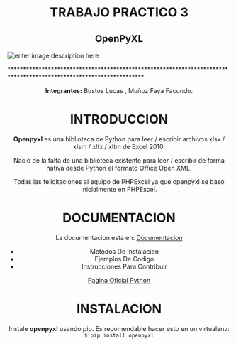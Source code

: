 # <center>TRABAJO PRACTICO 3




## <center>OpenPyXL
![enter image description here](https://hogelog.com/wp-content/uploads/2020/04/title_openpyxl-e1589203240930-1536x399.png)

  *******************************************************************************************************************<center>**Integrantes:** Bustos Lucas , Muñoz Faya Facundo.


# <center>INTRODUCCION

**Openpyxl** es una biblioteca de Python para leer / escribir archivos xlsx / xlsm / xltx / xltm de Excel 2010.

Nació de la falta de una biblioteca existente para leer / escribir de forma nativa desde Python el formato Office Open XML.

Todas las felicitaciones al equipo de PHPExcel ya que openpyxl se basó inicialmente en PHPExcel.


# <center>DOCUMENTACION

 

 La documentacion esta en: [Documentacion](La%20documentaci%C3%B3n%20est%C3%A1%20en)
 

 - Metodos De Instalacion
 - Ejemplos De Codigo
 - Instrucciones Para Contribuir
 
  [Pagina Oficial Python](https://www.python.org/downloads/)
# <center>INSTALACION

Instale **openpyxl** usando pip. Es recomendable hacer esto en un virtualenv: `$ pip install openpyxl`
